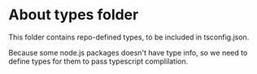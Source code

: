 # About types folder

This folder contains repo-defined types, to be included in tsconfig.json.

Because some node.js packages doesn't have type info, so we need to define types for them to pass typescript complilation.

